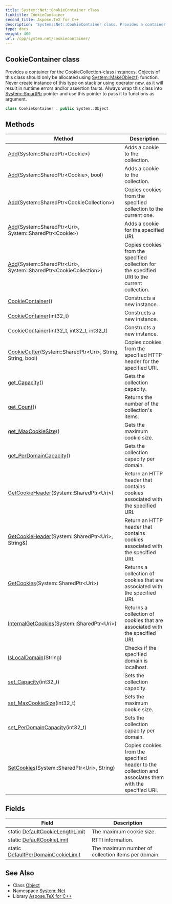 ```yaml
---
title: System::Net::CookieContainer class
linktitle: CookieContainer
second_title: Aspose.TeX for C++
description: 'System::Net::CookieContainer class. Provides a container for the CookieCollection-class instances. Objects of this class should only be allocated using System::MakeObject() function. Never create instance of this type on stack or using operator new, as it will result in runtime errors and/or assertion faults. Always wrap this class into System::SmartPtr pointer and use this pointer to pass it to functions as argument in C++.'
type: docs
weight: 400
url: /cpp/system.net/cookiecontainer/
---
```

## CookieContainer class


Provides a container for the CookieCollection-class instances. Objects of this class should only be allocated using [System::MakeObject()](../../system/makeobject/) function. Never create instance of this type on stack or using operator new, as it will result in runtime errors and/or assertion faults. Always wrap this class into [System::SmartPtr](../../system/smartptr/) pointer and use this pointer to pass it to functions as argument.

```cpp
class CookieContainer : public System::Object
```

## Methods

| Method | Description |
| --- | --- |
| [Add](./add/)(System::SharedPtr\<Cookie\>) | Adds a cookie to the collection. |
| [Add](./add/)(System::SharedPtr\<Cookie\>, bool) | Adds a cookie to the collection. |
| [Add](./add/)(System::SharedPtr\<CookieCollection\>) | Copies cookies from the specified collection to the current one. |
| [Add](./add/)(System::SharedPtr\<Uri\>, System::SharedPtr\<Cookie\>) | Adds a cookie for the specified URI. |
| [Add](./add/)(System::SharedPtr\<Uri\>, System::SharedPtr\<CookieCollection\>) | Copies cookies from the specified collection for the specified URI to the current collection. |
| [CookieContainer](./cookiecontainer/)() | Constructs a new instance. |
| [CookieContainer](./cookiecontainer/)(int32_t) | Constructs a new instance. |
| [CookieContainer](./cookiecontainer/)(int32_t, int32_t, int32_t) | Constructs a new instance. |
| [CookieCutter](./cookiecutter/)(System::SharedPtr\<Uri\>, String, String, bool) | Copies cookies from the specified HTTP header for the specified URI. |
| [get_Capacity](./get_capacity/)() | Gets the collection capacity. |
| [get_Count](./get_count/)() | Returns the number of the collection's items. |
| [get_MaxCookieSize](./get_maxcookiesize/)() | Gets the maximum cookie size. |
| [get_PerDomainCapacity](./get_perdomaincapacity/)() | Gets the collection capacity per domain. |
| [GetCookieHeader](./getcookieheader/)(System::SharedPtr\<Uri\>) | Return an HTTP header that contains cookies associated with the specified URI. |
| [GetCookieHeader](./getcookieheader/)(System::SharedPtr\<Uri\>, String\&) | Return an HTTP header that contains cookies associated with the specified URI. |
| [GetCookies](./getcookies/)(System::SharedPtr\<Uri\>) | Returns a collection of cookies that are associated with the specified URI. |
| [InternalGetCookies](./internalgetcookies/)(System::SharedPtr\<Uri\>) | Returns a collection of cookies that are associated with the specified URI. |
| [IsLocalDomain](./islocaldomain/)(String) | Checks if the specified domain is localhost. |
| [set_Capacity](./set_capacity/)(int32_t) | Sets the collection capacity. |
| [set_MaxCookieSize](./set_maxcookiesize/)(int32_t) | Sets the maximum cookie size. |
| [set_PerDomainCapacity](./set_perdomaincapacity/)(int32_t) | Sets the collection capacity per domain. |
| [SetCookies](./setcookies/)(System::SharedPtr\<Uri\>, String) | Copies cookies from the specified header to the collection and associates them with the specified URI. |
## Fields

| Field | Description |
| --- | --- |
| static [DefaultCookieLengthLimit](./defaultcookielengthlimit/) | The maximum cookie size. |
| static [DefaultCookieLimit](./defaultcookielimit/) | RTTI information. |
| static [DefaultPerDomainCookieLimit](./defaultperdomaincookielimit/) | The maximum number of collection items per domain. |
## See Also

* Class [Object](../../system/object/)
* Namespace [System::Net](../)
* Library [Aspose.TeX for C++](../../)
